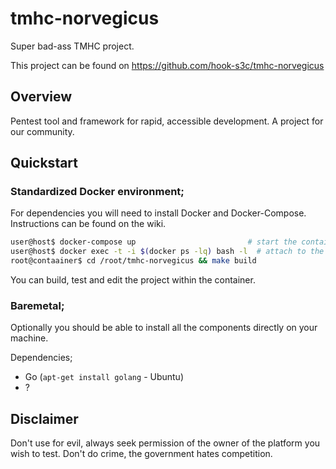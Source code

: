 # tmhc-norvegicus
Super bad-ass TMHC project.

This project can be found on https://github.com/hook-s3c/tmhc-norvegicus 

## Overview

Pentest tool and framework for rapid, accessible development. A project for our community.

## Quickstart

### Standardized Docker environment; 

For dependencies you will need to install Docker and Docker-Compose.
Instructions can be found on the wiki.

```bash
user@host$ docker-compose up                         # start the container
user@host$ docker exec -t -i $(docker ps -lq) bash -l  # attach to the container to get a bash prompt
root@contaainer$ cd /root/tmhc-norvegicus && make build
```

You can build, test and edit the project within the container.

### Baremetal;

Optionally you should be able to install all the components directly on your machine.

Dependencies;

- Go (`apt-get install golang` - Ubuntu)
- ?


## Disclaimer

Don't use for evil, always seek permission of the owner of the platform you wish to test.
Don't do crime, the government hates competition.
